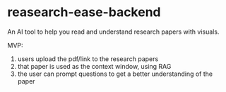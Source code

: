 # reasearch-ease-backend

An AI tool to help you read and understand research papers with visuals.


MVP: 

1. users upload the pdf/link to the research papers
2. that paper is used as the context window, using RAG
3. the user can prompt questions to get a better understanding of the paper
